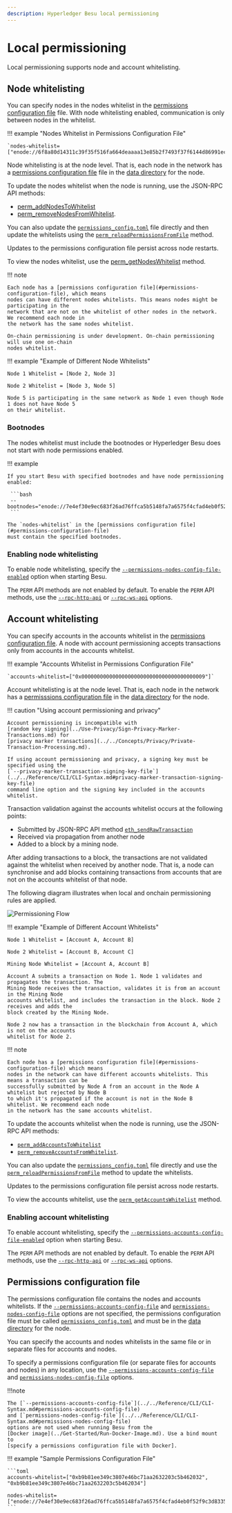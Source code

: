 ```yaml
---
description: Hyperledger Besu local permissioning
---
```


# Local permissioning

Local permissioning supports node and account whitelisting.

## Node whitelisting

You can specify nodes in the nodes whitelist in the
[permissions configuration file](#permissions-configuration-file) file. With node whitelisting
enabled, communication is only between nodes in the whitelist.

!!! example "Nodes Whitelist in Permissions Configuration File"

    `nodes-whitelist=["enode://6f8a80d14311c39f35f516fa664deaaaa13e85b2f7493f37f6144d86991ec012937307647bd3b9a82abe2974e1407241d54947bbb39763a4cac9f77166ad92a0@192.168.0.9:4567","enode://6f8a80d14311c39f35f516fa664deaaaa13e85b2f7493f37f6144d86991ec012937307647bd3b9a82abe2974e1407241d54947bbb39763a4cac9f77166ad92a0@192.169.0.9:4568"]`

Node whitelisting is at the node level. That is, each node in the network has a
[permissions configuration file](#permissions-configuration-file) file in the
[data directory](../../Reference/CLI/CLI-Syntax.md#data-path) for the node.

To update the nodes whitelist when the node is running, use the JSON-RPC API methods:

* [perm_addNodesToWhitelist](../../Reference/API-Methods.md#perm_addnodestowhitelist)
* [perm_removeNodesFromWhitelist](../../Reference/API-Methods.md#perm_removenodesfromwhitelist).

You can also update the [`permissions_config.toml`](#permissions-configuration-file) file directly
and then update the whitelists using the
[`perm_reloadPermissionsFromFile`](../../Reference/API-Methods.md#perm_reloadpermissionsfromfile)
method.

Updates to the permissions configuration file persist across node restarts.

To view the nodes whitelist, use the
[perm_getNodesWhitelist](../../Reference/API-Methods.md#perm_getnodeswhitelist) method.

!!! note

    Each node has a [permissions configuration file](#permissions-configuration-file), which means
    nodes can have different nodes whitelists. This means nodes might be participating in the
    network that are not on the whitelist of other nodes in the network. We recommend each node in
    the network has the same nodes whitelist.

    On-chain permissioning is under development. On-chain permissioning will use one on-chain
    nodes whitelist.

!!! example "Example of Different Node Whitelists"

    Node 1 Whitelist = [Node 2, Node 3]

    Node 2 Whitelist = [Node 3, Node 5]

    Node 5 is participating in the same network as Node 1 even though Node 1 does not have Node 5
    on their whitelist.

### Bootnodes

The nodes whitelist must include the bootnodes or Hyperledger Besu does not start with node permissions enabled.

!!! example

    If you start Besu with specified bootnodes and have node permissioning enabled:

     ```bash
     --bootnodes="enode://7e4ef30e9ec683f26ad76ffca5b5148fa7a6575f4cfad4eb0f52f9c3d8335f4a9b6f9e66fcc73ef95ed7a2a52784d4f372e7750ac8ae0b544309a5b391a23dd7@127.0.0.1:30303","enode://2feb33b3c6c4a8f77d84a5ce44954e83e5f163e7a65f7f7a7fec499ceb0ddd76a46ef635408c513d64c076470eac86b7f2c8ae4fcd112cb28ce82c0d64ec2c94@127.0.0.1:30304","enode://7b61d5ee4b44335873e6912cb5dd3e3877c860ba21417c9b9ef1f7e500a82213737d4b269046d0669fb2299a234ca03443f25fe5f706b693b3669e5c92478ade@127.0.0.1:30305"
     ```

    The `nodes-whitelist` in the [permissions configuration file](#permissions-configuration-file)
    must contain the specified bootnodes.

### Enabling node whitelisting

To enable node whitelisting, specify the
[`--permissions-nodes-config-file-enabled`](../../Reference/CLI/CLI-Syntax.md#permissions-nodes-config-file-enabled)
option when starting Besu.

The `PERM` API methods are not enabled by default. To enable the `PERM` API methods, use the
[`--rpc-http-api`](../../Reference/CLI/CLI-Syntax.md#rpc-http-api) or
[`--rpc-ws-api`](../../Reference/CLI/CLI-Syntax.md#rpc-ws-api) options.

## Account whitelisting

You can specify accounts in the accounts whitelist in the
[permissions configuration file](#permissions-configuration-file). A node with account
permissioning accepts transactions only from accounts in the accounts whitelist.

!!! example "Accounts Whitelist in Permissions Configuration File"

    `accounts-whitelist=["0x0000000000000000000000000000000000000009"]`

Account whitelisting is at the node level. That is, each node in the network has a
[permisssions configuration file](#permissions-configuration-file) in the
[data directory](../../Reference/CLI/CLI-Syntax.md#data-path) for the node.

!!! caution "Using account permissioning and privacy"

    Account permissioning is incompatible with
    [random key signing](../Use-Privacy/Sign-Privacy-Marker-Transactions.md) for
    [privacy marker transactions](../../Concepts/Privacy/Private-Transaction-Processing.md).

    If using account permissioning and privacy, a signing key must be specified using the
    [`--privacy-marker-transaction-signing-key-file`](../../Reference/CLI/CLI-Syntax.md#privacy-marker-transaction-signing-key-file)
    command line option and the signing key included in the accounts whitelist.

Transaction validation against the accounts whitelist occurs at the following points:

* Submitted by JSON-RPC API method
  [`eth_sendRawTransaction`](../../Reference/API-Methods.md#eth_sendrawtransaction)
* Received via propagation from another node
* Added to a block by a mining node.

After adding transactions to a block, the transactions are not validated against the whitelist when
received by another node. That is, a node can synchronise and add blocks containing transactions
from accounts that are not on the accounts whitelist of that node.

The following diagram illustrates when local and onchain permissioning rules are applied.

![Permissioning Flow](../../images/PermissioningFlow.png)

!!! example "Example of Different Account Whitelists"

    Node 1 Whitelist = [Account A, Account B]

    Node 2 Whitelist = [Account B, Account C]

    Mining Node Whitelist = [Account A, Account B]

    Account A submits a transaction on Node 1. Node 1 validates and propagates the transaction. The
    Mining Node receives the transaction, validates it is from an account in the Mining Node
    accounts whitelist, and includes the transaction in the block. Node 2 receives and adds the
    block created by the Mining Node.

    Node 2 now has a transaction in the blockchain from Account A, which is not on the accounts
    whitelist for Node 2.

!!! note

    Each node has a [permissions configuration file](#permissions-configuration-file) which means
    nodes in the network can have different accounts whitelists. This means a transaction can be
    successfully submitted by Node A from an account in the Node A whitelist but rejected by Node B
    to which it's propagated if the account is not in the Node B whitelist. We recommend each node
    in the network has the same accounts whitelist.

To update the accounts whitelist when the node is running, use the JSON-RPC API methods:

* [`perm_addAccountsToWhitelist`](../../Reference/API-Methods.md#perm_addaccountstowhitelist)
* [`perm_removeAccountsFromWhitelist`](../../Reference/API-Methods.md#perm_removeaccountsfromwhitelist).

You can also update the [`permissions_config.toml`](#permissions-configuration-file) file directly
and use the
[`perm_reloadPermissionsFromFile`](../../Reference/API-Methods.md#perm_reloadpermissionsfromfile)
method to update the whitelists.

Updates to the permissions configuration file persist across node restarts.

To view the accounts whitelist, use the
[`perm_getAccountsWhitelist`](../../Reference/API-Methods.md#perm_getaccountswhitelist) method.

### Enabling account whitelisting

To enable account whitelisting, specify the
[`--permissions-accounts-config-file-enabled`](../../Reference/CLI/CLI-Syntax.md#permissions-accounts-config-file-enabled)
option when starting Besu.

The `PERM` API methods are not enabled by default. To enable the `PERM` API methods, use the
[`--rpc-http-api`](../../Reference/CLI/CLI-Syntax.md#rpc-http-api) or
[`--rpc-ws-api`](../../Reference/CLI/CLI-Syntax.md#rpc-ws-api) options.

## Permissions configuration file

The permissions configuration file contains the nodes and accounts whitelists. If the
[`--permissions-accounts-config-file`](../../Reference/CLI/CLI-Syntax.md#permissions-accounts-config-file)
and [`permissions-nodes-config-file`](../../Reference/CLI/CLI-Syntax.md#permissions-nodes-config-file)
options are not specified, the permissions configuration file must be called
[`permissions_config.toml`](#permissions-configuration-file) and must be in the
[data directory](../../Reference/CLI/CLI-Syntax.md#data-path) for the node.

You can specify the accounts and nodes whitelists in the same file or in separate files for
accounts and nodes.

To specify a permissions configuration file (or separate files for accounts and nodes) in any
location, use the
[`--permissions-accounts-config-file`](../../Reference/CLI/CLI-Syntax.md#permissions-accounts-config-file)
and
[`permissions-nodes-config-file`](../../Reference/CLI/CLI-Syntax.md#permissions-nodes-config-file)
options.

!!!note

    The [`--permissions-accounts-config-file`](../../Reference/CLI/CLI-Syntax.md#permissions-accounts-config-file)
    and [`permissions-nodes-config-file`](../../Reference/CLI/CLI-Syntax.md#permissions-nodes-config-file)
    options are not used when running Besu from the
    [Docker image](../Get-Started/Run-Docker-Image.md). Use a bind mount to
    [specify a permissions configuration file with Docker].

!!! example "Sample Permissions Configuration File"

    ```toml
    accounts-whitelist=["0xb9b81ee349c3807e46bc71aa2632203c5b462032", "0xb9b81ee349c3807e46bc71aa2632203c5b462034"]

    nodes-whitelist=["enode://7e4ef30e9ec683f26ad76ffca5b5148fa7a6575f4cfad4eb0f52f9c3d8335f4a9b6f9e66fcc73ef95ed7a2a52784d4f372e7750ac8ae0b544309a5b391a23dd7@127.0.0.1:30303","enode://2feb33b3c6c4a8f77d84a5ce44954e83e5f163e7a65f7f7a7fec499ceb0ddd76a46ef635408c513d64c076470eac86b7f2c8ae4fcd112cb28ce82c0d64ec2c94@127.0.0.1:30304","enode://7b61d5ee4b44335873e6912cb5dd3e3877c860ba21417c9b9ef1f7e500a82213737d4b269046d0669fb2299a234ca03443f25fe5f706b693b3669e5c92478ade@127.0.0.1:30305"]
    ```

<!-- Links -->
[specify a permissions configuration file with Docker]: ../Get-Started/Run-Docker-Image.md#permissions-configuration-file
